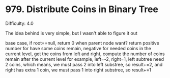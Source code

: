 # 979. Distribute Coins in Binary Tree

Difficulty: 4.0

The idea behind is very simple, but I wasn't able to figure it out

base case, if root==null, return 0
when parent node want? return positive number for have some coins remain, negative for needed coins
in the current level, get the coins from left and right, compute the number of coins remain after the current level
for example, left=-2, right=1, left subtree need 2 coins, which means, we must pass 2 into left substree, so result+=2,
and right has extra 1 coin, we must pass 1 into right substree, so result+=1
